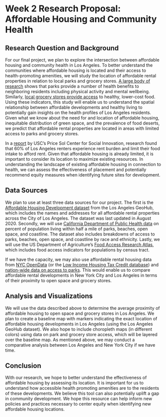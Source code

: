 # Week 2 Research Proposal: Affordable Housing and Community Health

## Research Question and Background 

For our final project, we plan to explore the intersection between affordable housing and community health in Los Angeles. To better understand the communities where affordable housing is located and their access to health-promoting amenities, we will study the location of affordable rental properties in relation to local parks and grocery stores. [A large body of research](http://cloud.tpl.org/pubs/benefits_HealthBenefitsReport.pdf) shows that parks provide a number of health benefits to neighboring residents including physical activity and mental wellbeing. Similarly, [local grocery stores provide access](https://www.ncbi.nlm.nih.gov/pmc/articles/PMC3071013/) to healthy, lower-cost food. Using these indicators, this study will enable us to understand the spatial relationship between affordable developments and healthy living to potentially gain insights on the health profiles of Los Angeles residents. Given what we know about the need for and location of affordable housing, inequitable distribution of green space, and the prevalence of food deserts, we predict that affordable rental properties are located in areas with limited access to parks and grocery stores. 

In a [report](https://news.usc.edu/179928/los-angeles-rent-burdened-households-basic-needs-usc-research/) by USC’s Price Sol Center for Social Innovation, research found that 60% of Los Angeles renters experience rent burden and limit their food intake to afford rent. Given that affordable housing is already limited, it is important to consider its location to maximize existing resources. In understanding the landscape of existing affordable housing in connection to health, we can assess the effectiveness of placement and potentially recommend equity measures when identifying future sites for development. 

## Data Sources

We plan to use at least three data sources for our project. The first is the [Affordable Housing Development dataset](https://geohub.lacity.org/datasets/affordable-housing-development/explore?location=34.024970%2C-118.404263%2C11.00) from the Los Angeles GeoHub, which includes the names and addresses for all affordable rental properties across the City of Los Angeles. The dataset was last updated in August 2020. Secondly, we will use [California Department of Public Health data](https://healthdata.gov/State/Park-Beach-Open-Space-or-Coastline-Access/h6ng-xwua/data) on percent of population living within half a mile of parks, beaches, open space, and coastline. The dataset also includes breakdowns of access to parks, beaches, open space, and coastline by race and ethnicity. Lastly, we will use the US Department of Agriculture’s [Food Access Research Atlas](https://www.ers.usda.gov/data-products/food-access-research-atlas/), which includes food access indicators for populations by census tract. 

If we have the capacity, we may also use affordable rental housing data from [NYC OpenData](https://opendata.cityofnewyork.us/) (or the [Low Income Housing Tax Credit database](https://lihtc.huduser.gov/)) and [nation-wide data on access to parks](https://www.openicpsr.org/openicpsr/project/117921/version/V1/view). This would enable us to compare affordable rental developments in New York City and Los Angeles in terms of their proximity to open space and grocery stores. 

## Analysis and Visualizations

We will use the data described above to determine the average proximity of affordable housing to open space and grocery stores in Los Angeles. We plan to create a baseline map with markers indicating the exact location of affordable housing developments in Los Angeles (using the Los Angeles GeoHub dataset). We also hope to include choropleth maps (in different colors) using data on park and grocery store access, which will be layered over the baseline map. As mentioned above, we may conduct a comparative analysis between Los Angeles and New York City if we have time. 

## Conclusion

With our research, we hope to better understand the effectiveness of affordable housing by assessing its location. It is important for us to understand how accessible health promoting amenities are to the residents of these developments. We believe this tool can also potentially uplift a gap in community development. We hope this resource can help inform new policies and practices necessary to center equity when identifying new affordable housing locations. 

